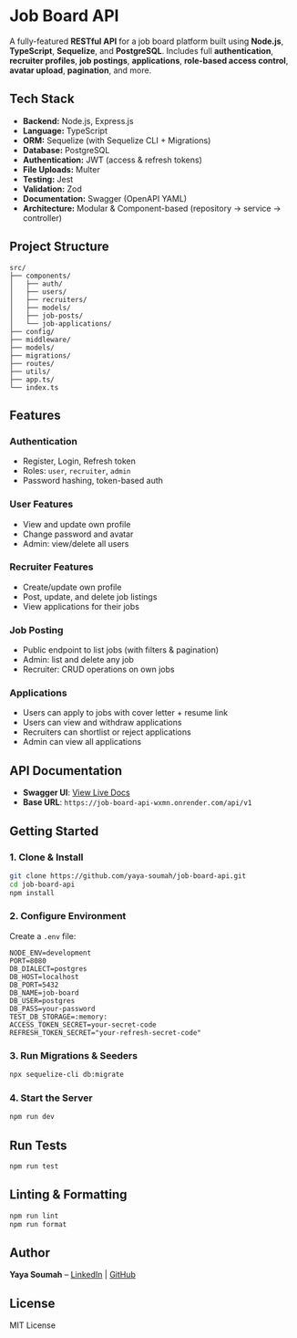 # Job Board API

A fully-featured **RESTful API** for a job board platform built using **Node.js**, **TypeScript**, **Sequelize**, and **PostgreSQL**. Includes full **authentication**, **recruiter profiles**, **job postings**, **applications**, **role-based access control**, **avatar upload**, **pagination**, and more.

## Tech Stack

- **Backend:** Node.js, Express.js
- **Language:** TypeScript
- **ORM:** Sequelize (with Sequelize CLI + Migrations)
- **Database:** PostgreSQL
- **Authentication:** JWT (access & refresh tokens)
- **File Uploads:** Multer
- **Testing:** Jest
- **Validation:** Zod
- **Documentation:** Swagger (OpenAPI YAML)
- **Architecture:** Modular & Component-based (repository → service → controller)

## Project Structure

```
src/
├── components/
│   ├── auth/
│   ├── users/
│   ├── recruiters/
│   ├── models/
│   ├── job-posts/
│   └── job-applications/
├── config/
├── middleware/
├── models/
├── migrations/
├── routes/
├── utils/
├── app.ts/
└── index.ts
```

## Features

### Authentication

- Register, Login, Refresh token
- Roles: `user`, `recruiter`, `admin`
- Password hashing, token-based auth

### User Features

- View and update own profile
- Change password and avatar
- Admin: view/delete all users

### Recruiter Features

- Create/update own profile
- Post, update, and delete job listings
- View applications for their jobs

### Job Posting

- Public endpoint to list jobs (with filters & pagination)
- Admin: list and delete any job
- Recruiter: CRUD operations on own jobs

### Applications

- Users can apply to jobs with cover letter + resume link
- Users can view and withdraw applications
- Recruiters can shortlist or reject applications
- Admin can view all applications

## API Documentation

- **Swagger UI**: [View Live Docs](https://job-board-api-wxmn.onrender.com/docs)
- **Base URL**: `https://job-board-api-wxmn.onrender.com/api/v1`

## Getting Started

### 1. Clone & Install

```bash
git clone https://github.com/yaya-soumah/job-board-api.git
cd job-board-api
npm install
```

### 2. Configure Environment

Create a `.env` file:

```env
NODE_ENV=development
PORT=8080
DB_DIALECT=postgres
DB_HOST=localhost
DB_PORT=5432
DB_NAME=job-board
DB_USER=postgres
DB_PASS=your-password
TEST_DB_STORAGE=:memory:
ACCESS_TOKEN_SECRET=your-secret-code
REFRESH_TOKEN_SECRET="your-refresh-secret-code"
```

### 3. Run Migrations & Seeders

```bash
npx sequelize-cli db:migrate
```

### 4. Start the Server

```bash
npm run dev
```

## Run Tests

```bash
npm run test
```

## Linting & Formatting

```bash
npm run lint
npm run format
```

## Author

**Yaya Soumah** – [LinkedIn](https:www.linkedin.com/in/yaya-soumah-11b75b1b9) | [GitHub](https://github.com/yaya-soumah)

## License

MIT License
